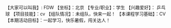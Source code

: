 【大家可以叫我】: FDW
【坐标】：北京
【专业/职业】：学生
【兴趣爱好】： 乒乓球
【项目技能】：cv
【组队情况】：未组队，快来一起！
【本课程学习基础】：CV
【本期活动目标】：一起学习，快乐暑假，闯关达人！